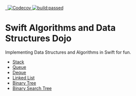 <a href="https://codecov.io/gh/andrea-prearo/swift-algorithm-data-structures-dojo">
  <img src="https://codecov.io/gh/andrea-prearo/swift-algorithm-data-structures-dojo/branch/master/graph/badge.svg" alt="Codecov" />
</a>
<a href="#" id="status-image-popup" title="Latest push build on default branch: passed" name="status-images" class="open-popup" data-ember-action="" data-ember-action-1033="1033">
  <img src="https://travis-ci.org/andrea-prearo/swift-algorithm-data-structures-dojo.svg?branch=master" alt="build:passed">
</a>

Swift Algorithms and Data Structures Dojo
=========================================

Implementing Data Structures and Algorithms in Swift for fun.

* [Stack](./SwiftAlgorithmsAndDataStructuresDojo/Stack/README.md)  
* [Queue](./SwiftAlgorithmsAndDataStructuresDojo/Queue/README.md)  
* [Deque](./SwiftAlgorithmsAndDataStructuresDojo/Deque/README.md)  
* [Linked List](./SwiftAlgorithmsAndDataStructuresDojo/LinkedList/README.md)  
* [Binary Tree](./SwiftAlgorithmsAndDataStructuresDojo/BinaryTree/README.md)  
* [Binary Search Tree](./SwiftAlgorithmsAndDataStructuresDojo/BinarySearchTree/README.md)  
